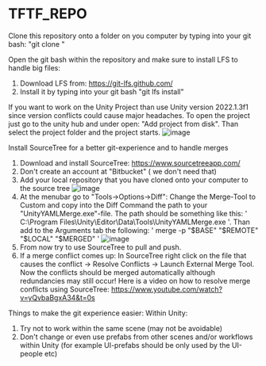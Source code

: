# TFTF_REPO

Clone this repository onto a folder on you computer by typing into your git bash: 
"git clone <https-link>"

Open the git bash within the repository and make sure to install LFS to handle big files:
1. Download LFS from: https://git-lfs.github.com/
2. Install it by typing into your git bash
    "git lfs install"

If you want to work on the Unity Project than use Unity version 2022.1.3f1 since version conflicts could cause major headaches. 
To open the project just go to the unity hub and under open: "Add project from disk". Than select the project folder and the project starts.
![image](https://user-images.githubusercontent.com/75223967/172059868-2e9d9f23-70e3-4676-9b7e-fbbb434e8e92.png)

    
Install SourceTree for a better git-experience and to handle merges
  1. Download and install SourceTree: https://www.sourcetreeapp.com/
  2. Don't create an account at "Bitbucket" ( we don't need that)
  3. Add your local repository that you have cloned onto your computer to the source tree
  ![image](https://user-images.githubusercontent.com/75223967/172058881-7e701e19-2458-4c4f-a81c-9e8ff5a17682.png)
  4. At the menubar go to "Tools->Options->Diff": Change the Merge-Tool to Custom and copy into the Diff Command the path to your "UnityYAMLMerge.exe"-file. 
    The path should be something like this: ' C:\Program Files\Unity\Editor\Data\Tools\UnityYAMLMerge.exe '. 
    Than add to the Arguments tab the following: ' merge -p "$BASE" "$REMOTE" "$LOCAL" "$MERGED" '
  ![image](https://user-images.githubusercontent.com/75223967/172058908-4951c395-a6d8-47aa-a708-69202959f90d.png)
  5. From now try to use SourceTree to pull and push. 
  6. If a merge conflict comes up: In SourceTree right click on the file that causes the conflict -> Resolve Conflicts -> Launch External Merge Tool. 
      Now the conflicts should be merged automatically although redundancies may still occur!
  Here is a video on how to resolve merge conflicts using SourceTree: https://www.youtube.com/watch?v=yQvbaBgxA34&t=0s  
  
Things to make the git experience easier:
Within Unity: 
  1. Try not to work within the same scene (may not be avoidable)
  2. Don't change or even use prefabs from other scenes and/or workflows within Unity (for example UI-prefabs should be only used by the UI-people etc)
